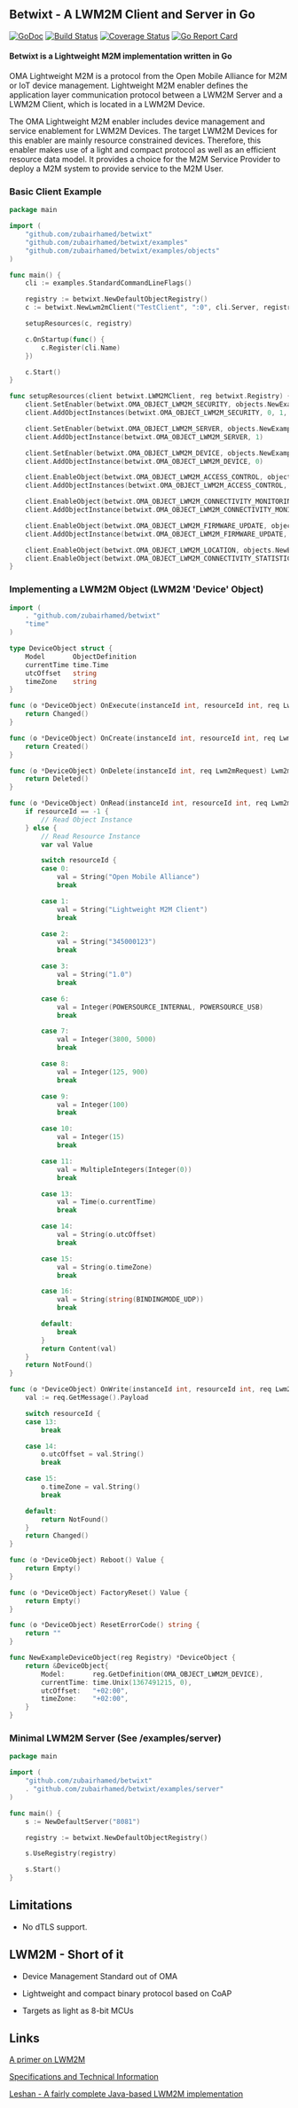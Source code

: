 ## Betwixt - A LWM2M Client and Server in Go
[![GoDoc](https://godoc.org/github.com/zubairhamed/betwixt?status.svg)](https://godoc.org/github.com/zubairhamed/betwixt)
[![Build Status](https://drone.io/github.com/zubairhamed/betwixt/status.png)](https://drone.io/github.com/zubairhamed/betwixt/latest)
[![Coverage Status](https://coveralls.io/repos/zubairhamed/betwixt/badge.svg?branch=master)](https://coveralls.io/r/zubairhamed/betwixt?branch=master)
[![Go Report Card](https://goreportcard.com/badge/github.com/zubairhamed/betwixt)](https://goreportcard.com/report/github.com/zubairhamed/betwixt)

#### Betwixt is a Lightweight M2M implementation written in Go
OMA Lightweight M2M is a protocol from the Open Mobile Alliance for M2M or IoT device management. Lightweight M2M enabler defines the application layer communication protocol between a LWM2M Server and a LWM2M Client, which is located in a LWM2M Device. 

The OMA Lightweight M2M enabler includes device management and service enablement for LWM2M Devices. The target LWM2M Devices for this enabler are mainly resource constrained devices. Therefore, this enabler makes use of a light and compact protocol as well as an efficient resource data model. It provides a choice for the M2M Service Provider to deploy a M2M system to provide service to the M2M User. 

### Basic Client Example
```go
package main

import (
	"github.com/zubairhamed/betwixt"
	"github.com/zubairhamed/betwixt/examples"
	"github.com/zubairhamed/betwixt/examples/objects"
)

func main() {
	cli := examples.StandardCommandLineFlags()

	registry := betwixt.NewDefaultObjectRegistry()
	c := betwixt.NewLwm2mClient("TestClient", ":0", cli.Server, registry)

	setupResources(c, registry)

	c.OnStartup(func() {
		c.Register(cli.Name)
	})

	c.Start()
}

func setupResources(client betwixt.LWM2MClient, reg betwixt.Registry) {
	client.SetEnabler(betwixt.OMA_OBJECT_LWM2M_SECURITY, objects.NewExampleSecurityObject(reg))
	client.AddObjectInstances(betwixt.OMA_OBJECT_LWM2M_SECURITY, 0, 1, 2)

	client.SetEnabler(betwixt.OMA_OBJECT_LWM2M_SERVER, objects.NewExampleServerObject(reg))
	client.AddObjectInstance(betwixt.OMA_OBJECT_LWM2M_SERVER, 1)

	client.SetEnabler(betwixt.OMA_OBJECT_LWM2M_DEVICE, objects.NewExampleDeviceObject(reg))
	client.AddObjectInstance(betwixt.OMA_OBJECT_LWM2M_DEVICE, 0)

	client.EnableObject(betwixt.OMA_OBJECT_LWM2M_ACCESS_CONTROL, objects.NewExampleAccessControlObject(reg))
	client.AddObjectInstances(betwixt.OMA_OBJECT_LWM2M_ACCESS_CONTROL, 0, 1, 2)

	client.EnableObject(betwixt.OMA_OBJECT_LWM2M_CONNECTIVITY_MONITORING, objects.NewExampleConnectivityMonitoringObject(reg))
	client.AddObjectInstance(betwixt.OMA_OBJECT_LWM2M_CONNECTIVITY_MONITORING, 0)

	client.EnableObject(betwixt.OMA_OBJECT_LWM2M_FIRMWARE_UPDATE, objects.NewExampleFirmwareUpdateObject(reg))
	client.AddObjectInstance(betwixt.OMA_OBJECT_LWM2M_FIRMWARE_UPDATE, 0)

	client.EnableObject(betwixt.OMA_OBJECT_LWM2M_LOCATION, objects.NewExampleLocationObject(reg))
	client.EnableObject(betwixt.OMA_OBJECT_LWM2M_CONNECTIVITY_STATISTICS, objects.NewExampleConnectivityStatisticsObject(reg))
}
```

### Implementing a LWM2M Object (LWM2M 'Device' Object)
```go
import (
	. "github.com/zubairhamed/betwixt"
	"time"
)

type DeviceObject struct {
	Model       ObjectDefinition
	currentTime time.Time
	utcOffset   string
	timeZone    string
}

func (o *DeviceObject) OnExecute(instanceId int, resourceId int, req Lwm2mRequest) Lwm2mResponse {
	return Changed()
}

func (o *DeviceObject) OnCreate(instanceId int, resourceId int, req Lwm2mRequest) Lwm2mResponse {
	return Created()
}

func (o *DeviceObject) OnDelete(instanceId int, req Lwm2mRequest) Lwm2mResponse {
	return Deleted()
}

func (o *DeviceObject) OnRead(instanceId int, resourceId int, req Lwm2mRequest) Lwm2mResponse {
	if resourceId == -1 {
		// Read Object Instance
	} else {
		// Read Resource Instance
		var val Value

		switch resourceId {
		case 0:
			val = String("Open Mobile Alliance")
			break

		case 1:
			val = String("Lightweight M2M Client")
			break

		case 2:
			val = String("345000123")
			break

		case 3:
			val = String("1.0")
			break

		case 6:
			val = Integer(POWERSOURCE_INTERNAL, POWERSOURCE_USB)
			break

		case 7:
			val = Integer(3800, 5000)
			break

		case 8:
			val = Integer(125, 900)
			break

		case 9:
			val = Integer(100)
			break

		case 10:
			val = Integer(15)
			break

		case 11:
			val = MultipleIntegers(Integer(0))
			break

		case 13:
			val = Time(o.currentTime)
			break

		case 14:
			val = String(o.utcOffset)
			break

		case 15:
			val = String(o.timeZone)
			break

		case 16:
			val = String(string(BINDINGMODE_UDP))
			break

		default:
			break
		}
		return Content(val)
	}
	return NotFound()
}

func (o *DeviceObject) OnWrite(instanceId int, resourceId int, req Lwm2mRequest) Lwm2mResponse {
	val := req.GetMessage().Payload

	switch resourceId {
	case 13:
		break

	case 14:
		o.utcOffset = val.String()
		break

	case 15:
		o.timeZone = val.String()
		break

	default:
		return NotFound()
	}
	return Changed()
}

func (o *DeviceObject) Reboot() Value {
	return Empty()
}

func (o *DeviceObject) FactoryReset() Value {
	return Empty()
}

func (o *DeviceObject) ResetErrorCode() string {
	return ""
}

func NewExampleDeviceObject(reg Registry) *DeviceObject {
	return &DeviceObject{
		Model:       reg.GetDefinition(OMA_OBJECT_LWM2M_DEVICE),
		currentTime: time.Unix(1367491215, 0),
		utcOffset:   "+02:00",
		timeZone:    "+02:00",
	}
}
```

### Minimal LWM2M Server (See /examples/server)
```go
package main

import (
	"github.com/zubairhamed/betwixt"
	. "github.com/zubairhamed/betwixt/examples/server"
)

func main() {
	s := NewDefaultServer("8081")

	registry := betwixt.NewDefaultObjectRegistry()

	s.UseRegistry(registry)

	s.Start()
}

```

## Limitations
- No dTLS support.

## LWM2M - Short of it
- Device Management Standard out of OMA

- Lightweight and compact binary protocol based on CoAP

- Targets as light as 8-bit MCUs

## Links
[A primer on LWM2M](http://www.slideshare.net/zdshelby/oma-lightweightm2-mtutorial)

[Specifications and Technical Information](http://technical.openmobilealliance.org/Technical/technical-information/release-program/current-releases/oma-lightweightm2m-v1-0)

[Leshan - A fairly complete Java-based LWM2M implementation](https://github.com/eclipse/leshan)


